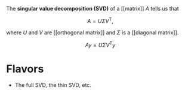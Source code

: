 The **singular value decomposition (SVD)** of a [[matrix]] $A$ tells us that

$$
A = U\Sigma V^\mathsf{T},
$$

where $U$ and $V$ are [[orthogonal matrix]] and $\Sigma$ is a [[diagonal matrix]].

$$
Ay = U\Sigma V^\mathsf{T}y
$$

# Flavors

- The full SVD, the thin SVD, etc.
